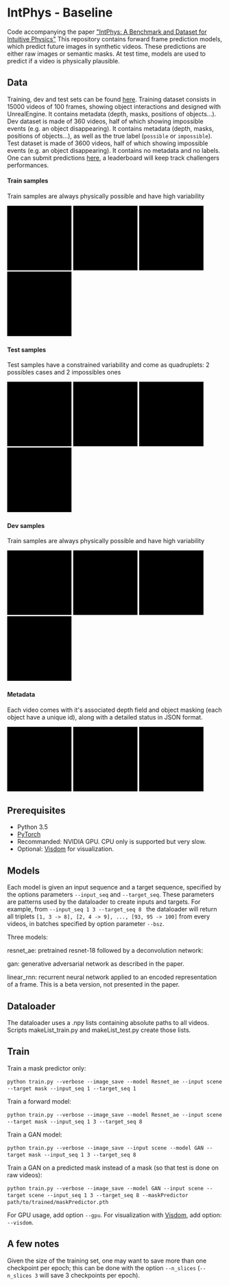 IntPhys - Baseline
===============

Code accompanying the paper ["IntPhys: A Benchmark and Dataset for Intuitive Physics"]()
This repository contains forward frame prediction models, which predict future images in synthetic videos. These predictions are either raw images or semantic masks.
At test time, models are used to predict if a video is physically plausible.

## Data

Training, dev and test sets can be found [here](http://www.intphys.com).
Training dataset consists in 15000 videos of 100 frames, showing object interactions and designed with UnrealEngine. It contains metadata (depth, masks, positions of objects...).
Dev dataset is made of 360 videos, half of which showing impossible events (e.g. an object disappearing). It contains metadata (depth, masks, positions of objects...), as well as the true label (`possible` or `impossible`).
Test dataset is made of 3600 videos, half of which showing impossible events (e.g. an object disappearing). It contains no metadata and no labels. One can submit predictions [here](http://www.intphys.com), a leaderboard will keep track challengers performances.

#### Train samples ####

Train samples are always physically possible and have high variability

<img src="examples/train_1.gif" width="150"> <img src="examples/train_2.gif" width="150"> <img src="examples/train_3.gif" width="150"> <img src="examples/train_4.gif" width="150">


#### Test samples ####

Test samples have a constrained variability and come as quadruplets: 2 possibles cases and 2 impossibles ones

<img src="examples/test_1.gif" width="150"> <img src="examples/test_2.gif" width="150"> <img src="examples/test_3.gif" width="150"> <img src="examples/test_4.gif" width="150">


#### Dev samples ####

Train samples are always physically possible and have high variability

<img src="examples/train_1.gif" width="150"> <img src="examples/train_2.gif" width="150"> <img src="examples/train_3.gif" width="150"> <img src="examples/train_4.gif" width="150">


#### Metadata ####

Each video comes with it's associated depth field and object masking
(each object have a unique id), along with a detailed status in JSON
format.

<img src="examples/meta_1.gif" width="150"> <img src="examples/meta_2.gif" width="150"> <img src="examples/meta_3.gif" width="150">

## Prerequisites

- Python 3.5
- [PyTorch](http://pytorch.org)
- Recommanded: NVIDIA GPU. CPU only is supported but very slow.
- Optional: [Visdom](https://github.com/facebookresearch/visdom) for visualization.

## Models

Each model is given an input sequence and a target sequence, specified by the options parameters ```--input_seq``` and ```--target_seq```. These parameters are patterns used by the dataloader to create inputs and targets. For example, from ```--input_seq 1 3 --target_seq 8 ``` the dataloader will return all triplets ```[1, 3 -> 8], [2, 4 -> 9], ..., [93, 95 -> 100]``` from every videos, in batches specified by option parameter ```--bsz```. 

Three models:

resnet_ae: pretrained resnet-18 followed by a deconvolution network:

gan: generative adversarial network as described in the paper.

linear_rnn: recurrent neural network applied to an encoded representation of a frame. This is a beta version, not presented in the paper.

## Dataloader

The dataloader uses a .npy lists containing absolute paths to all videos. Scripts makeList_train.py and makeList_test.py create those lists.

## Train

Train a mask predictor only:
```
python train.py --verbose --image_save --model Resnet_ae --input scene --target mask --input_seq 1 --target_seq 1
```

Train a forward model:
```
python train.py --verbose --image_save --model Resnet_ae --input scene --target mask --input_seq 1 3 --target_seq 8
```

Train a GAN model:
```
python train.py --verbose --image_save --input scene --model GAN --target mask --input_seq 1 3 --target_seq 8
```

Train a GAN on a predicted mask instead of a mask (so that test is done on raw videos):
```
python train.py --verbose --image_save --model GAN --input scene --target scene --input_seq 1 3 --target_seq 8 --maskPredictor path/to/trained/maskPredictor.pth
```

For GPU usage, add option ```--gpu```.
For visualization with [Visdom](https://github.com/facebookresearch/visdom), add option: ```--visdom```.

## A few notes

Given the size of the training set, one may want to save more than one checkpoint per epoch; this can be done with the option ```--n_slices``` (```--n_slices 3``` will save 3 checkpoints per epoch).


